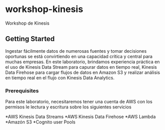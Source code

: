 # workshop-kinesis
Workshop de Kinesis 

## Getting Started
Ingestar fácilmente datos de numerosas fuentes y tomar decisiones oportunas se está convirtiendo en una capacidad crítica y central para muchas empresas. En este laboratorio, brindamos experiencia práctica en el uso de Kinesis Data Stream para capurar datos en tiempo real, Kinesis Data Firehose para  cargar flujos de datos en Amazon S3 y realizar análisis en tiempo real en el flujo con Kinesis Data Analytics.

### Prerequisites
Para este laboratorio, necesitaremos tener una cuenta de AWS con los permisos le lectura y escritura sobre los siguientes servicios

*AWS Kinesis Data Streams
*AWS Kinesis Data Firehose
*AWS Lambda
*Amazón S3
*Cognito user Pools
